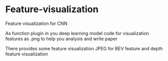 # Feature-visualization
Feature visualization for CNN 

As function plugin in you deep learning model code for visualization features as .png to help you analysis and write paper

There provides some feature visualization JPEG for BEV feature and depth feature visualization 
